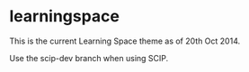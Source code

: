 learningspace
=============

This is the current Learning Space theme as of 20th Oct 2014.

Use the scip-dev branch when using SCIP.
